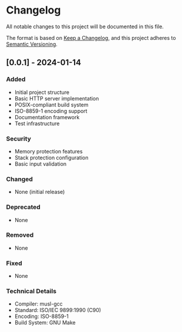# Changelog

All notable changes to this project will be documented in this file.

The format is based on [Keep a Changelog](https://keepachangelog.com/en/1.0.0/),
and this project adheres to [Semantic Versioning](https://semver.org/spec/v2.0.0.html).

## [0.0.1] - 2024-01-14

### Added
- Initial project structure
- Basic HTTP server implementation
- POSIX-compliant build system
- ISO-8859-1 encoding support
- Documentation framework
- Test infrastructure

### Security
- Memory protection features
- Stack protection configuration
- Basic input validation

### Changed
- None (initial release)

### Deprecated
- None

### Removed
- None

### Fixed
- None

### Technical Details
- Compiler: musl-gcc
- Standard: ISO/IEC 9899:1990 (C90)
- Encoding: ISO-8859-1
- Build System: GNU Make
